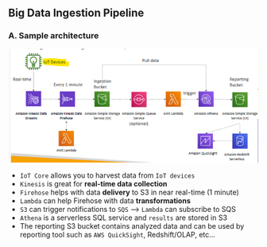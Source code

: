 ## Big Data Ingestion Pipeline

### A. Sample architecture

![img.png](../99_img/ssa-discussion/img.png)

- `IoT Core` allows you to harvest data from `IoT devices`
-  `Kinesis` is great for **real-time data collection**
-  `Firehose` helps with data **delivery** to S3 in near real-time (1 minute)
-  `Lambda` can help Firehose with data **transformations**
  -  `S3` can trigger notifications to `SQS` --> `Lambda` can subscribe to SQS
-  `Athena` is a serverless SQL service and `results` are stored in S3
-  The reporting S3 bucket contains analyzed data and can be used by reporting tool such as `AWS QuickSight`, Redshift/OLAP, etc…
